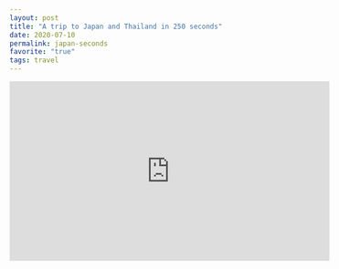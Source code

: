 ```yaml
---
layout: post
title: "A trip to Japan and Thailand in 250 seconds"
date: 2020-07-10
permalink: japan-seconds
favorite: "true"
tags: travel
---
```


<iframe width="560" height="315" src="https://www.youtube.com/watch?v=xAFIYTuEjLA" frameborder="0" allow="accelerometer; autoplay; encrypted-media; gyroscope; picture-in-picture" allowfullscreen></iframe>
